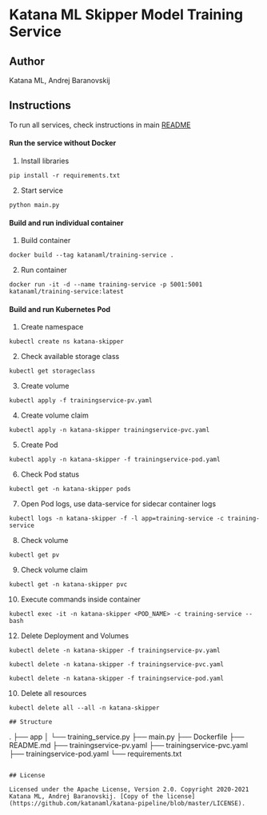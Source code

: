 # Katana ML Skipper Model Training Service

## Author

Katana ML, Andrej Baranovskij

## Instructions

To run all services, check instructions in main [README](https://github.com/katanaml/katana-skipper/blob/master/README.md)

#### Run the service without Docker

1. Install libraries

```
pip install -r requirements.txt
```

2. Start service

```
python main.py
```

#### Build and run individual container

1. Build container

```
docker build --tag katanaml/training-service .
```

2. Run container

```
docker run -it -d --name training-service -p 5001:5001  katanaml/training-service:latest
```

#### Build and run Kubernetes Pod

1. Create namespace

```
kubectl create ns katana-skipper
```

2. Check available storage class

```
kubectl get storageclass
```

3. Create volume

```
kubectl apply -f trainingservice-pv.yaml
```

4. Create volume claim

```
kubectl apply -n katana-skipper trainingservice-pvc.yaml
```

5. Create Pod

```
kubectl apply -n katana-skipper -f trainingservice-pod.yaml
```

6. Check Pod status

```
kubectl get -n katana-skipper pods
```

7. Open Pod logs, use data-service for sidecar container logs

```
kubectl logs -n katana-skipper -f -l app=training-service -c training-service
```

8. Check volume

```
kubectl get pv
```

9. Check volume claim

```
kubectl get -n katana-skipper pvc
```

10. Execute commands inside container

```
kubectl exec -it -n katana-skipper <POD_NAME> -c training-service -- bash
```

12. Delete Deployment and Volumes

```
kubectl delete -n katana-skipper -f trainingservice-pv.yaml
```

```
kubectl delete -n katana-skipper -f trainingservice-pvc.yaml
```

```
kubectl delete -n katana-skipper -f trainingservice-pod.yaml
```

10. Delete all resources

```
kubectl delete all --all -n katana-skipper

## Structure

```
.
├── app
│   └── training_service.py
├── main.py
├── Dockerfile
├── README.md
├── trainingservice-pv.yaml
├── trainingservice-pvc.yaml
├── trainingservice-pod.yaml
└── requirements.txt
```

## License

Licensed under the Apache License, Version 2.0. Copyright 2020-2021 Katana ML, Andrej Baranovskij. [Copy of the license](https://github.com/katanaml/katana-pipeline/blob/master/LICENSE).

